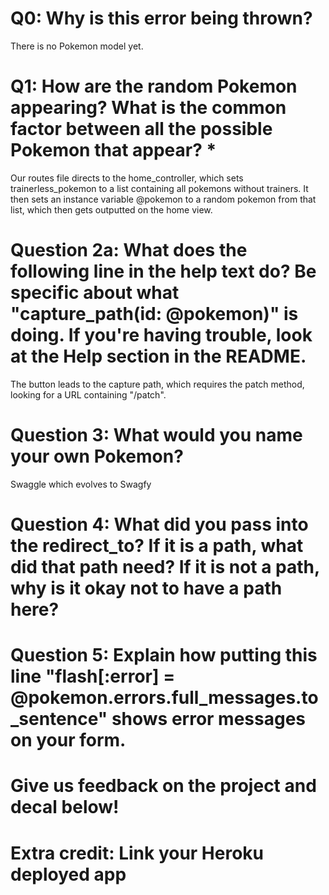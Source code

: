 # Q0: Why is this error being thrown?
There is no Pokemon model yet.

# Q1: How are the random Pokemon appearing? What is the common factor between all the possible Pokemon that appear? *
Our routes file directs to the home_controller, which sets trainerless_pokemon to a list containing all pokemons without trainers. It then sets an instance variable @pokemon to a random pokemon from that list, which then gets outputted on the home view. 

# Question 2a: What does the following line in the help text do? Be specific about what "capture_path(id: @pokemon)" is doing. If you're having trouble, look at the Help section in the README.
The button leads to the capture path, which requires the patch method, looking for a URL containing "/patch".

# Question 3: What would you name your own Pokemon?
Swaggle
	which evolves to
Swagfy

# Question 4: What did you pass into the redirect_to? If it is a path, what did that path need? If it is not a path, why is it okay not to have a path here?

# Question 5: Explain how putting this line "flash[:error] = @pokemon.errors.full_messages.to_sentence" shows error messages on your form.

# Give us feedback on the project and decal below!

# Extra credit: Link your Heroku deployed app
